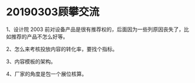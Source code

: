 # 20190303顾攀交流

1、设计院 2003 前对设备产品是很有推荐权的，后面因为一些列原因丧失了，比如推荐的产品不怎么好等。

2、怎么来考核投放内容的转化率，要找个指标。

3、内容模板的架构。

4、厂家的角度是包一个展位核算。